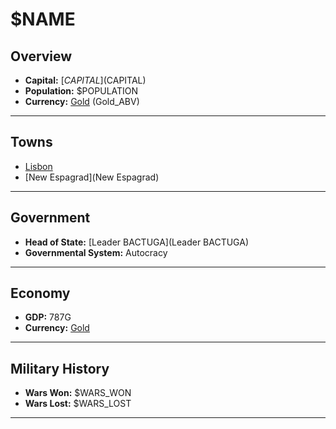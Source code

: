 # $NAME

## Overview

- **Capital:** [$CAPITAL]($CAPITAL)
- **Population:** $POPULATION
- **Currency:** [Gold](Gold) (Gold_ABV)

---

## Towns

- [Lisbon](Lisbon)
- [New Espagrad](New Espagrad)

---

## Government

- **Head of State:** [Leader BACTUGA](Leader BACTUGA)
- **Governmental System:** Autocracy

---

## Economy

- **GDP:** 787G
- **Currency:** [Gold](Gold)

---

## Military History

- **Wars Won:** $WARS_WON
- **Wars Lost:** $WARS_LOST

---

